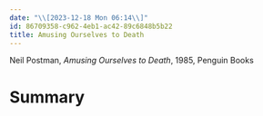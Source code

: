 ```yaml
---
date: "\\[2023-12-18 Mon 06:14\\]"
id: 86709358-c962-4eb1-ac42-89c6848b5b22
title: Amusing Ourselves to Death
---
```


Neil Postman, *Amusing Ourselves to Death*, 1985, Penguin Books

# Summary
